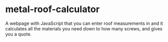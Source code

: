 # metal-roof-calculator
A webpage with JavaScript that you can enter roof measurements in and it calculates all the materials you need down to how many screws, and gives you a quote.
